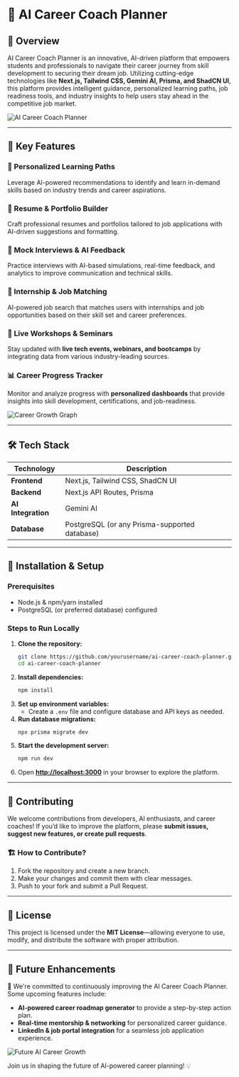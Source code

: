 # 🎯 AI Career Coach Planner

## 🚀 Overview
AI Career Coach Planner is an innovative, AI-driven platform that empowers students and professionals to navigate their career journey from skill development to securing their dream job. Utilizing cutting-edge technologies like **Next.js, Tailwind CSS, Gemini AI, Prisma, and ShadCN UI**, this platform provides intelligent guidance, personalized learning paths, job readiness tools, and industry insights to help users stay ahead in the competitive job market.

![AI Career Coach Planner](https://media.licdn.com/dms/image/v2/D4E12AQHam1errHLVFA/article-cover_image-shrink_720_1280/article-cover_image-shrink_720_1280/0/1708635599886?e=2147483647&v=beta&t=9-VZZe7ffpLHMvhojujEsju2y1bLGFcA1FiRdVpLfj0)

---

## 🌟 Key Features
### 🔹 Personalized Learning Paths
Leverage AI-powered recommendations to identify and learn in-demand skills based on industry trends and career aspirations.

### 📝 Resume & Portfolio Builder
Craft professional resumes and portfolios tailored to job applications with AI-driven suggestions and formatting.

### 🎤 Mock Interviews & AI Feedback
Practice interviews with AI-based simulations, real-time feedback, and analytics to improve communication and technical skills.

### 💼 Internship & Job Matching
AI-powered job search that matches users with internships and job opportunities based on their skill set and career preferences.

### 📅 Live Workshops & Seminars
Stay updated with **live tech events, webinars, and bootcamps** by integrating data from various industry-leading sources.

### 📊 Career Progress Tracker
Monitor and analyze progress with **personalized dashboards** that provide insights into skill development, certifications, and job-readiness.

![Career Growth Graph](https://via.placeholder.com/1000x500?text=Career+Progress+Tracker)

---

## 🛠 Tech Stack
| Technology   | Description  |
|-------------|-------------|
| **Frontend**  | Next.js, Tailwind CSS, ShadCN UI |
| **Backend**   | Next.js API Routes, Prisma |
| **AI Integration** | Gemini AI |
| **Database**  | PostgreSQL (or any Prisma-supported database) |

---

## 🔧 Installation & Setup
### **Prerequisites**
- Node.js & npm/yarn installed
- PostgreSQL (or preferred database) configured

### **Steps to Run Locally**
1. **Clone the repository:**
   ```sh
   git clone https://github.com/yourusername/ai-career-coach-planner.git
   cd ai-career-coach-planner
   ```
2. **Install dependencies:**
   ```sh
   npm install
   ```
3. **Set up environment variables:**
   - Create a `.env` file and configure database and API keys as needed.
4. **Run database migrations:**
   ```sh
   npx prisma migrate dev
   ```
5. **Start the development server:**
   ```sh
   npm run dev
   ```
6. Open **[http://localhost:3000](http://localhost:3000)** in your browser to explore the platform.

---

## 🤝 Contributing
We welcome contributions from developers, AI enthusiasts, and career coaches! If you’d like to improve the platform, please **submit issues, suggest new features, or create pull requests**.

### 🏗 How to Contribute?
1. Fork the repository and create a new branch.
2. Make your changes and commit them with clear messages.
3. Push to your fork and submit a Pull Request.

---

## 📜 License
This project is licensed under the **MIT License**—allowing everyone to use, modify, and distribute the software with proper attribution.

---

## 🔮 Future Enhancements
🚀 We're committed to continuously improving the AI Career Coach Planner. Some upcoming features include:
- **AI-powered career roadmap generator** to provide a step-by-step action plan.
- **Real-time mentorship & networking** for personalized career guidance.
- **LinkedIn & job portal integration** for a seamless job application experience.

![Future AI Career Growth](https://via.placeholder.com/1000x500?text=Future+Enhancements)

Join us in shaping the future of AI-powered career planning! 💡
